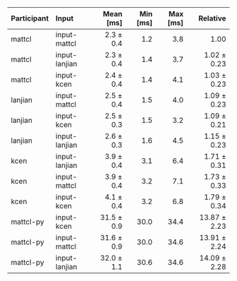 | Participant | Input | Mean [ms] | Min [ms] | Max [ms] | Relative |
|:---|:---|---:|---:|---:|---:|
| mattcl | input-mattcl | 2.3 ± 0.4 | 1.2 | 3.8 | 1.00 |
| mattcl | input-lanjian | 2.3 ± 0.4 | 1.4 | 3.7 | 1.02 ± 0.23 |
| mattcl | input-kcen | 2.4 ± 0.4 | 1.4 | 4.1 | 1.03 ± 0.23 |
| lanjian | input-mattcl | 2.5 ± 0.4 | 1.5 | 4.0 | 1.09 ± 0.23 |
| lanjian | input-kcen | 2.5 ± 0.3 | 1.5 | 3.2 | 1.09 ± 0.21 |
| lanjian | input-lanjian | 2.6 ± 0.3 | 1.6 | 4.5 | 1.15 ± 0.23 |
| kcen | input-lanjian | 3.9 ± 0.4 | 3.1 | 6.4 | 1.71 ± 0.31 |
| kcen | input-mattcl | 3.9 ± 0.4 | 3.2 | 7.1 | 1.73 ± 0.33 |
| kcen | input-kcen | 4.1 ± 0.4 | 3.2 | 6.8 | 1.79 ± 0.34 |
| mattcl-py | input-kcen | 31.5 ± 0.9 | 30.0 | 34.4 | 13.87 ± 2.23 |
| mattcl-py | input-mattcl | 31.6 ± 0.9 | 30.0 | 34.6 | 13.91 ± 2.24 |
| mattcl-py | input-lanjian | 32.0 ± 1.1 | 30.6 | 34.6 | 14.09 ± 2.28 |

